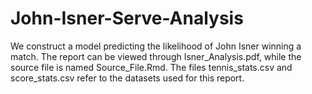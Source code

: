 # John-Isner-Serve-Analysis
We construct a model predicting the likelihood of John Isner winning a match. The report can be viewed through Isner_Analysis.pdf, while the source file is named Source_File.Rmd. The files tennis_stats.csv and score_stats.csv refer to the datasets used for this report.
